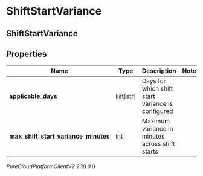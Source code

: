 # ShiftStartVariance

## ShiftStartVariance

## Properties

|Name | Type | Description | Notes|
|------------ | ------------- | ------------- | -------------|
| **applicable_days** | list[str] | Days for which shift start variance is configured | |
| **max_shift_start_variance_minutes** | int | Maximum variance in minutes across shift starts | |



_PureCloudPlatformClientV2 238.0.0_
